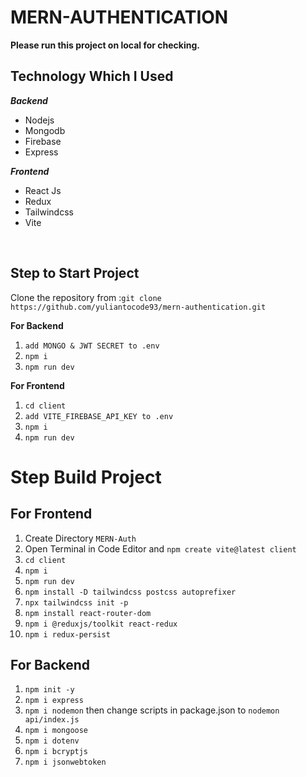# MERN-AUTHENTICATION

**Please run this project on local for checking.**

## Technology Which I Used

**_Backend_**

- Nodejs
- Mongodb
- Firebase
- Express

**_Frontend_**

- React Js
- Redux
- Tailwindcss
- Vite

<br />

## Step to Start Project

Clone the repository from :`git clone https://github.com/yuliantocode93/mern-authentication.git`

**For Backend**

1. `add MONGO & JWT SECRET to .env`
2. `npm i`
3. `npm run dev`

**For Frontend**

1. `cd client`
2. `add VITE_FIREBASE_API_KEY to .env`
3. `npm i`
4. `npm run dev`

# Step Build Project

## For Frontend

1. Create Directory `MERN-Auth`
2. Open Terminal in Code Editor and `npm create vite@latest client`
3. `cd client`
4. `npm i`
5. `npm run dev`
6. `npm install -D tailwindcss postcss autoprefixer`
7. `npx tailwindcss init -p`
8. `npm install react-router-dom`
9. `npm i @reduxjs/toolkit react-redux`
10. `npm i redux-persist`

## For Backend

1. `npm init -y`
2. `npm i express`
3. `npm i nodemon` then change scripts in package.json to `nodemon api/index.js`
4. `npm i mongoose`
5. `npm i dotenv`
6. `npm i bcryptjs`
7. `npm i jsonwebtoken`

